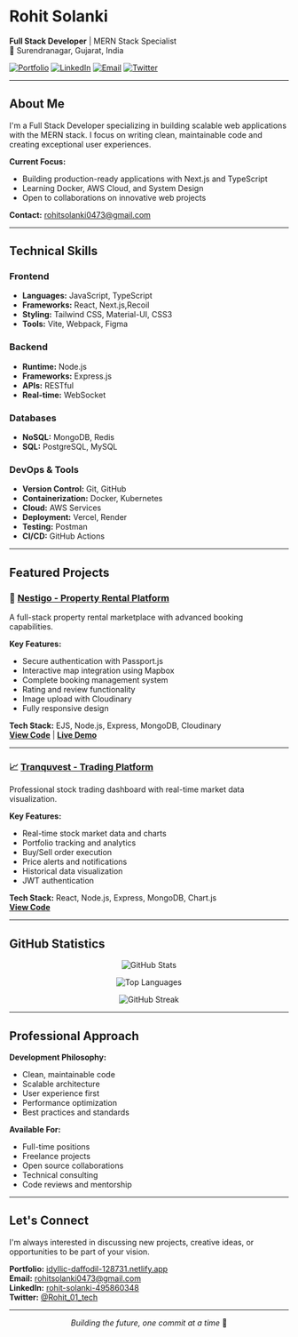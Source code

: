 # Rohit Solanki

**Full Stack Developer** | MERN Stack Specialist  
📍 Surendranagar, Gujarat, India

[![Portfolio](https://img.shields.io/badge/Portfolio-Visit-00C7B7?style=flat&logo=google-chrome)](https://idyllic-daffodil-128731.netlify.app/)
[![LinkedIn](https://img.shields.io/badge/LinkedIn-Connect-0077B5?style=flat&logo=linkedin)](https://www.linkedin.com/in/rohit-solanki-495860348/)
[![Email](https://img.shields.io/badge/Email-Contact-D14836?style=flat&logo=gmail)](mailto:rohitsolanki0473@gmail.com)
[![Twitter](https://img.shields.io/badge/Twitter-Follow-1DA1F2?style=flat&logo=twitter)](https://x.com/Rohit_01_tech)

---

## About Me

I'm a Full Stack Developer specializing in building scalable web applications with the MERN stack. I focus on writing clean, maintainable code and creating exceptional user experiences.

**Current Focus:**
- Building production-ready applications with Next.js and TypeScript
- Learning Docker, AWS Cloud, and System Design
- Open to collaborations on innovative web projects

**Contact:** rohitsolanki0473@gmail.com

---

## Technical Skills

### Frontend
- **Languages:** JavaScript, TypeScript
- **Frameworks:** React, Next.js,Recoil
- **Styling:** Tailwind CSS, Material-UI, CSS3
- **Tools:** Vite, Webpack, Figma

### Backend
- **Runtime:** Node.js
- **Frameworks:** Express.js
- **APIs:** RESTful
- **Real-time:** WebSocket

### Databases
- **NoSQL:** MongoDB, Redis
- **SQL:** PostgreSQL, MySQL

### DevOps & Tools
- **Version Control:** Git, GitHub
- **Containerization:** Docker, Kubernetes
- **Cloud:** AWS Services
- **Deployment:** Vercel, Render
- **Testing:** Postman
- **CI/CD:** GitHub Actions

---

## Featured Projects

### 🏡 [Nestigo - Property Rental Platform](https://nestigo-elhe.onrender.com)

A full-stack property rental marketplace with advanced booking capabilities.

**Key Features:**
- Secure authentication with Passport.js
- Interactive map integration using Mapbox
- Complete booking management system
- Rating and review functionality
- Image upload with Cloudinary
- Fully responsive design

**Tech Stack:** EJS, Node.js, Express, MongoDB, Cloudinary  
**[View Code](https://github.com/rohitsolanki01/Nestigo)** | **[Live Demo](https://nestigo-elhe.onrender.com)**

---

### 📈 [Tranquvest - Trading Platform](https://github.com/rohitsolanki01/Treding---app---Tranquvest)

Professional stock trading dashboard with real-time market data visualization.

**Key Features:**
- Real-time stock market data and charts
- Portfolio tracking and analytics
- Buy/Sell order execution
- Price alerts and notifications
- Historical data visualization
- JWT authentication

**Tech Stack:** React, Node.js, Express, MongoDB, Chart.js  
**[View Code](https://github.com/rohitsolanki01/Treding---app---Tranquvest)**

---

## GitHub Statistics

<div align="center">

![GitHub Stats](https://github-readme-stats.vercel.app/api?username=rohitsolanki01&show_icons=true&theme=default&hide_border=true&count_private=true)

![Top Languages](https://github-readme-stats.vercel.app/api/top-langs/?username=rohitsolanki01&layout=compact&theme=default&hide_border=true)

![GitHub Streak](https://github-readme-streak-stats.herokuapp.com/?user=rohitsolanki01&theme=default&hide_border=true)

</div>

---

## Professional Approach

**Development Philosophy:**
- Clean, maintainable code
- Scalable architecture
- User experience first
- Performance optimization
- Best practices and standards

**Available For:**
- Full-time positions
- Freelance projects
- Open source collaborations
- Technical consulting
- Code reviews and mentorship

---

## Let's Connect

I'm always interested in discussing new projects, creative ideas, or opportunities to be part of your vision.

**Portfolio:** [idyllic-daffodil-128731.netlify.app](https://idyllic-daffodil-128731.netlify.app/)  
**Email:** rohitsolanki0473@gmail.com  
**LinkedIn:** [rohit-solanki-495860348](https://www.linkedin.com/in/rohit-solanki-495860348/)  
**Twitter:** [@Rohit_01_tech](https://x.com/Rohit_01_tech)

---

<div align="center">

*Building the future, one commit at a time* 🚀

</div>
